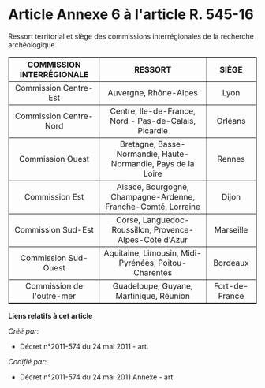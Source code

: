 # Article Annexe 6 à l'article R. 545-16

Ressort territorial et siège des commissions interrégionales de la recherche archéologique

<table border="1">
    <tbody>
      <tr>
        <th>COMMISSION INTERRÉGIONALE

</th>
        <th>RESSORT

</th>
        <th>SIÈGE

</th>
      </tr>
      <tr>
        <td align="center">Commission Centre-Est

</td>
        <td align="center">Auvergne, Rhône-Alpes

</td>
        <td align="center">Lyon

</td>
      </tr>
      <tr>
        <td align="center">Commission Centre-Nord

</td>
        <td align="center">Centre, Ile-de-France, Nord - Pas-de-Calais, Picardie

</td>
        <td align="center">Orléans

</td>
      </tr>
      <tr>
        <td align="center">Commission Ouest

</td>
        <td align="center">Bretagne, Basse-Normandie, Haute-Normandie, Pays de la Loire

</td>
        <td align="center">Rennes

</td>
      </tr>
      <tr>
        <td align="center">Commission Est

</td>
        <td align="center">Alsace, Bourgogne, Champagne-Ardenne, Franche-Comté, Lorraine

</td>
        <td align="center">Dijon

</td>
      </tr>
      <tr>
        <td align="center">Commission Sud-Est

</td>
        <td align="center">Corse, Languedoc-Roussillon, Provence-Alpes-Côte d'Azur

</td>
        <td align="center">Marseille

</td>
      </tr>
      <tr>
        <td align="center">Commission Sud-Ouest

</td>
        <td align="center">Aquitaine, Limousin, Midi-Pyrénées, Poitou-Charentes

</td>
        <td align="center">Bordeaux

</td>
      </tr>
      <tr>
        <td align="center">Commission de l'outre-mer

</td>
        <td align="center">Guadeloupe, Guyane, Martinique, Réunion

</td>
        <td align="center">Fort-de-France

</td>
      </tr>
    </tbody>
  </table>

**Liens relatifs à cet article**

_Créé par_:

  - Décret n°2011-574 du 24 mai 2011  - art.

_Codifié par_:

  - Décret n°2011-574 du 24 mai 2011 Annexe - art.
